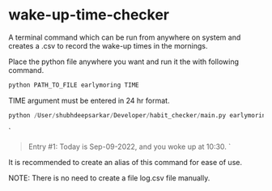 # wake-up-time-checker

A terminal command which can be run from anywhere on system and creates a .csv to record the wake-up times in the mornings.

Place the python file anywhere you want and run it the with following command. 

```python
python PATH_TO_FILE earlymoring TIME
```

TIME argument must be entered in 24 hr format.

```python
python /User/shubhdeepsarkar/Developer/habit_checker/main.py earlymoring 7:30
```
`
> Entry #1: Today is Sep-09-2022, and you woke up at 10:30.
`

It is recommended to create an alias of this command for ease of use.

NOTE: There is no need to create a file log.csv file manually. 
